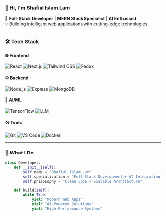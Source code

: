 ### 👋 Hi, I'm Shafiul Islam Lam

🚀 **Full-Stack Developer** | **MERN Stack Specialist** | **AI Enthusiast**  
💡 Building intelligent web applications with cutting-edge technologies

---

### 🛠️ Tech Stack

#### 🌐 **Frontend**
![React](https://img.shields.io/badge/React-20232A?style=for-the-badge&logo=react&logoColor=61DAFB)
![Next.js](https://img.shields.io/badge/Next.js-000000?style=for-the-badge&logo=next.js&logoColor=white)
![Tailwind CSS](https://img.shields.io/badge/Tailwind_CSS-38B2AC?style=for-the-badge&logo=tailwind-css&logoColor=white)
![Redux](https://img.shields.io/badge/Redux-764ABC?style=for-the-badge&logo=redux&logoColor=white)

#### ⚙️ **Backend**
![Node.js](https://img.shields.io/badge/Node.js-43853D?style=for-the-badge&logo=node.js&logoColor=white)
![Express](https://img.shields.io/badge/Express.js-404D59?style=for-the-badge&logo=express&logoColor=white)
![MongoDB](https://img.shields.io/badge/MongoDB-4EA94B?style=for-the-badge&logo=mongodb&logoColor=white)

#### 🤖 **AI/ML**
![TensorFlow](https://img.shields.io/badge/TensorFlow-FF6F00?style=for-the-badge&logo=tensorflow&logoColor=white)
![LLM](https://img.shields.io/badge/LLM_Integration-FFD700?style=for-the-badge&logo=openai&logoColor=black)

#### 🛠️ **Tools**
![Git](https://img.shields.io/badge/Git-F05033?style=for-the-badge&logo=git&logoColor=white)
![VS Code](https://img.shields.io/badge/VS_Code-007ACC?style=for-the-badge&logo=visual-studio-code&logoColor=white)
![Docker](https://img.shields.io/badge/Docker-2496ED?style=for-the-badge&logo=docker&logoColor=white)

---

### 🧠 **What I Do**

```python
class Developer:
    def __init__(self):
        self.name = "Shafiul Islam Lam"
        self.specialization = "Full-Stack Development + AI Integration"
        self.philosophy = "Clean Code + Scalable Architecture"
    
    def build(self):
        while True:
            yield "Modern Web Apps"
            yield "AI-Powered Solutions"
            yield "High-Performance Systems"
